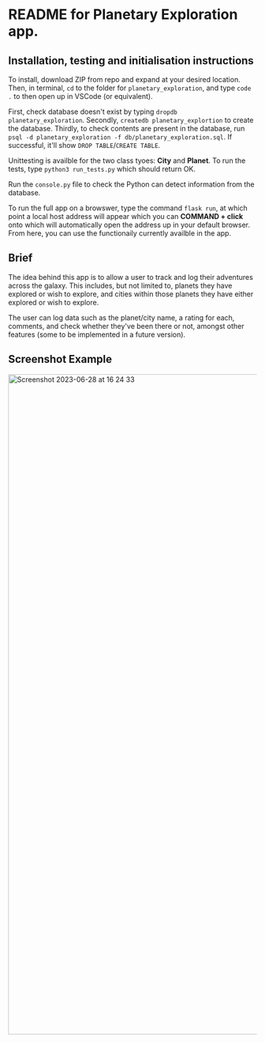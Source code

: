 # README for Planetary Exploration app.

## Installation, testing and initialisation instructions

To install, download ZIP from repo and expand at your desired location. Then, in terminal, `cd` to the folder for `planetary_exploration`, and type `code .` to then open up in VSCode (or equivalent).

First, check database doesn't exist by typing `dropdb planetary_exploration`. Secondly, `createdb planetary_explortion` to create the database. Thirdly, to check contents are present in the database, run `psql -d planetary_exploration -f db/planetary_exploration.sql`. If successful, it'll show `DROP TABLE`/`CREATE TABLE`.

Unittesting is availble for the two class tyoes: **City** and **Planet**. To run the tests, type `python3 run_tests.py` which should return OK.

Run the `console.py` file to check the Python can detect information from the database.

To run the full app on a browswer, type the command `flask run`, at which point a local host address will appear which you can **COMMAND + click** onto which will automatically open the address up in your default browser. From here, you can use the functionaily currently availble in the app.

## Brief

The idea behind this app is to allow a user to track and log their adventures across the galaxy. This includes, but not limited to, planets they have explored or wish to explore, and cities within those planets they have either explored or wish to explore.

The user can log data such as the planet/city name, a rating for each, comments, and check whether they've been there or not, amongst other features (some to be implemented in a future version).

## Screenshot Example

<img width="1336" alt="Screenshot 2023-06-28 at 16 24 33" src="https://github.com/Quartermaster-90/planetary_exploration_solo_lab/assets/132846070/b90da1bb-83f1-419a-aac7-ee537e4de9ba">
